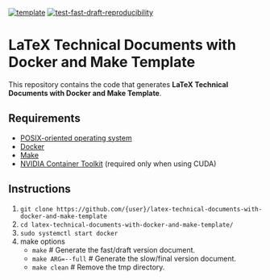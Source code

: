 [![template](http://img.shields.io/badge/template-EEE0B1.svg)](https://github.com/pbizopoulos/latex-technical-documents-with-docker-and-make-template)
[![test-fast-draft-reproducibility](https://github.com/pbizopoulos/latex-technical-documents-with-docker-and-make-template/workflows/test-fast-draft-reproducibility/badge.svg)](https://github.com/pbizopoulos/latex-technical-documents-with-docker-and-make-template/actions?query=workflow%3Atest-fast-draft-reproducibility)

# LaTeX Technical Documents with Docker and Make Template
This repository contains the code that generates **LaTeX Technical Documents with Docker and Make Template**.

## Requirements
- [POSIX-oriented operating system](https://en.wikipedia.org/wiki/POSIX#POSIX-oriented_operating_systems)
- [Docker](https://docs.docker.com/get-docker/)
- [Make](https://www.gnu.org/software/make/)
- [NVIDIA Container Toolkit](https://docs.nvidia.com/datacenter/cloud-native/container-toolkit/install-guide.html#setting-up-nvidia-container-toolkit) (required only when using CUDA)

## Instructions
1. `git clone https://github.com/{user}/latex-technical-documents-with-docker-and-make-template`
2. `cd latex-technical-documents-with-docker-and-make-template/`
3. `sudo systemctl start docker`
4. make options
    * `make`             # Generate the fast/draft version document.
    * `make ARG=--full`  # Generate the slow/final version document.
    * `make clean`       # Remove the tmp directory.
